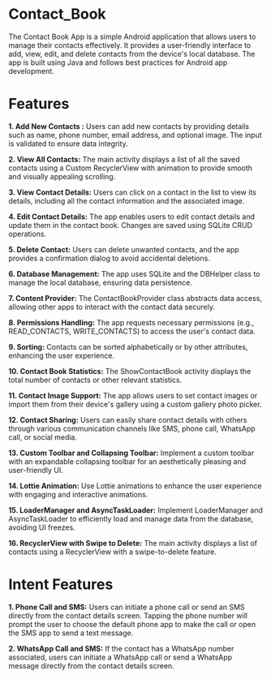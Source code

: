 # Contact_Book
The Contact Book App is a simple Android application that allows users to manage their contacts effectively. It provides a user-friendly interface to add, view, edit, and delete contacts from the device's local database. The app is built using Java and follows best practices for Android app development.
# Features
**1. Add New Contacts :** Users can add new contacts by providing details such as name, phone number, email address, and optional image. The input is validated to ensure data integrity.

**2. View All Contacts:** The main activity displays a list of all the saved contacts using a Custom RecyclerView with animation to provide smooth and visually appealing scrolling.

**3. View Contact Details:** Users can click on a contact in the list to view its details, including all the contact information and the associated image.

**4. Edit Contact Details:** The app enables users to edit contact details and update them in the contact book. Changes are saved using SQLite CRUD operations.

**5. Delete Contact:** Users can delete unwanted contacts, and the app provides a confirmation dialog to avoid accidental deletions.

**6. Database Management:** The app uses SQLite and the DBHelper class to manage the local database, ensuring data persistence.

**7. Content Provider:** The ContactBookProvider class abstracts data access, allowing other apps to interact with the contact data securely.

**8. Permissions Handling:** The app requests necessary permissions (e.g., READ_CONTACTS, WRITE_CONTACTS) to access the user's contact data.

**9. Sorting:** Contacts can be sorted alphabetically or by other attributes, enhancing the user experience.

**10. Contact Book Statistics:** The ShowContactBook activity displays the total number of contacts or other relevant statistics.

**11. Contact Image Support:** The app allows users to set contact images or import them from their device's gallery using a custom gallery photo picker.

**12. Contact Sharing:** Users can easily share contact details with others through various communication channels like SMS, phone call, WhatsApp call, or social media.

**13. Custom Toolbar and Collapsing Toolbar:** Implement a custom toolbar with an expandable collapsing toolbar for an aesthetically pleasing and user-friendly UI.

**14. Lottie Animation:** Use Lottie animations to enhance the user experience with engaging and interactive animations.

**15. LoaderManager and AsyncTaskLoader:** Implement LoaderManager and AsyncTaskLoader to efficiently load and manage data from the database, avoiding UI freezes.

**16. RecyclerView with Swipe to Delete:** The main activity displays a list of contacts using a RecyclerView with a swipe-to-delete feature. 

# Intent Features

**1. Phone Call and SMS:** Users can initiate a phone call or send an SMS directly from the contact details screen. Tapping the phone number will prompt the user to choose the default phone app to make the call or open the SMS app to send a text message.

**2. WhatsApp Call and SMS:** If the contact has a WhatsApp number associated, users can initiate a WhatsApp call or send a WhatsApp message directly from the contact details screen.




